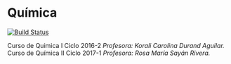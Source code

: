 # Química
[![Build Status](https://travis-ci.org/gnab/remark.svg?branch=develop)]()

<!-- background: #fff4e3 -->

Curso de Quimica I Ciclo 2016-2 _Profesora: Korali Carolina Durand Aguilar._<br /> 
Curso de Química II Ciclo 2017-1 _Profesora: Rosa María Sayán Rivera._
